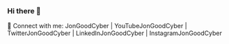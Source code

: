 ### Hi there 👋

<!--
**JonGood/JonGood** is a ✨ _special_ ✨ repository because its `README.md` (this file) appears on your GitHub profile.

Here are some ideas to get you started:

- 🔭 I’m currently working on ...
- 🌱 I’m currently learning ...
- 👯 I’m looking to collaborate on ...
- 🤔 I’m looking for help with ...
- 💬 Ask me about ...
- 📫 How to reach me: ...
- 😄 Pronouns: ...
- ⚡ Fun fact: ...
-->


🤳 Connect with me:
JonGoodCyber | YouTubeJonGoodCyber | TwitterJonGoodCyber | LinkedInJonGoodCyber | InstagramJonGoodCyber
